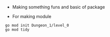 - Making something funs and basic of package

- For making module
```
go mod init Dungeon_1/level_0
go mod tidy
```